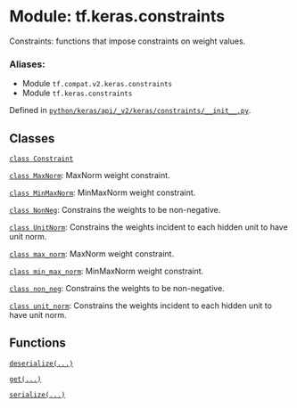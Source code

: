 <div itemscope itemtype="http://developers.google.com/ReferenceObject">
<meta itemprop="name" content="tf.keras.constraints" />
<meta itemprop="path" content="Stable" />
</div>

# Module: tf.keras.constraints

Constraints: functions that impose constraints on weight values.

### Aliases:

* Module `tf.compat.v2.keras.constraints`
* Module `tf.keras.constraints`



Defined in [`python/keras/api/_v2/keras/constraints/__init__.py`](/code/stable/tensorflow/python/keras/api/_v2/keras/constraints/__init__.py).

<!-- Placeholder for "Used in" -->


## Classes

[`class Constraint`](../../tf/keras/constraints/Constraint.md)

[`class MaxNorm`](../../tf/keras/constraints/MaxNorm.md): MaxNorm weight constraint.

[`class MinMaxNorm`](../../tf/keras/constraints/MinMaxNorm.md): MinMaxNorm weight constraint.

[`class NonNeg`](../../tf/keras/constraints/NonNeg.md): Constrains the weights to be non-negative.

[`class UnitNorm`](../../tf/keras/constraints/UnitNorm.md): Constrains the weights incident to each hidden unit to have unit norm.

[`class max_norm`](../../tf/keras/constraints/MaxNorm.md): MaxNorm weight constraint.

[`class min_max_norm`](../../tf/keras/constraints/MinMaxNorm.md): MinMaxNorm weight constraint.

[`class non_neg`](../../tf/keras/constraints/NonNeg.md): Constrains the weights to be non-negative.

[`class unit_norm`](../../tf/keras/constraints/UnitNorm.md): Constrains the weights incident to each hidden unit to have unit norm.

## Functions

[`deserialize(...)`](../../tf/keras/constraints/deserialize.md)

[`get(...)`](../../tf/keras/constraints/get.md)

[`serialize(...)`](../../tf/keras/constraints/serialize.md)


